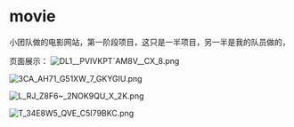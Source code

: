 # movie
小团队做的电影网站，第一阶段项目，这只是一半项目，另一半是我的队员做的，


页面展示：
![DL1__PVIVKPT`AM8V__CX_8.png](https://i.loli.net/2019/09/02/eHKFabYBXULQh7p.png)

![3CA_AH71_G51XW_7_GKYGIU.png](https://i.loli.net/2019/09/02/HMwnNPiaKgFLsWC.png)

![L_RJ_Z8F6~_2NOK9QU_X_2K.png](https://i.loli.net/2019/09/02/UPug8AlHMrXJRIN.png)

![`T_34E8W5_QVE_C5I79BK`C.png](https://i.loli.net/2019/09/02/yK2ehsO6fSdc895.png)
